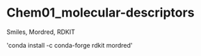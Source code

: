 # Chem01_molecular-descriptors
Smiles, Mordred, RDKIT

'conda install -c conda-forge rdkit mordred'
